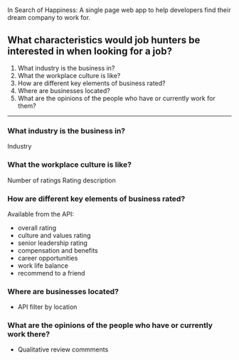 #

In Search of Happiness: A single page web app to help developers find their dream company to work for.

## What characteristics would job hunters be interested in when looking for a job?

1. What industry is the business in?
2. What the workplace culture is like?
3. How are different key elements of business rated?
4. Where are businesses located?
5. What are the opinions of the people who have or currently work for them?

--------------------------------

### What industry is the business in?
Industry

### What the workplace culture is like?
Number of ratings
Rating description

### How are different key elements of business rated?
Available from the API:
- overall rating
- culture and values rating
- senior leadership rating
- compensation and benefits
- career opportunities
- work life balance
- recommend to a friend

### Where are businesses located?
- API filter by location

### What are the opinions of the people who have or currently work there?
- Qualitative review commments
